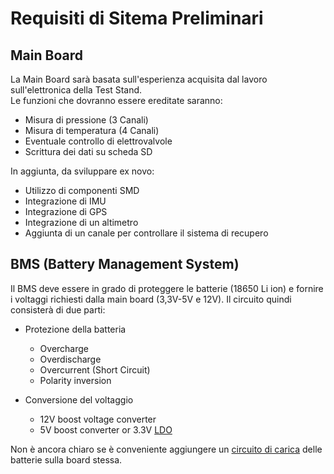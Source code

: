 # Requisiti di Sitema Preliminari

## Main Board
La Main Board sarà basata sull'esperienza acquisita dal lavoro sull'elettronica della Test Stand.  
Le funzioni che dovranno essere ereditate saranno:
* Misura di pressione (3 Canali)
* Misura di temperatura (4 Canali) 
* Eventuale controllo di elettrovalvole
* Scrittura dei dati su scheda SD

In aggiunta, da sviluppare ex novo: 
* Utilizzo di componenti SMD
* Integrazione di IMU
* Integrazione di GPS
* Integrazione di un altimetro
* Aggiunta di un canale per controllare il sistema di recupero

## BMS (Battery Management System)
Il BMS deve essere in grado di proteggere le batterie (18650 Li ion) e fornire i voltaggi richiesti dalla main board (3,3V-5V e 12V).
Il circuito quindi consisterà di due parti: 
* Protezione della batteria
  * Overcharge
  * Overdischarge
  * Overcurrent (Short Circuit)
  * Polarity inversion
  
* Conversione del voltaggio
  * 12V boost voltage converter
  * 5V boost converter or 3.3V [LDO](https://datasheet.lcsc.com/szlcsc/1811201117_Advanced-Monolithic-Systems-AMS-AMS1117-3-3_C6186.pdf)

Non è ancora chiaro se è conveniente aggiungere un [circuito di carica](https://www.piekarz.pl/pl/pdf.php?id=30089) delle batterie sulla board stessa. 
